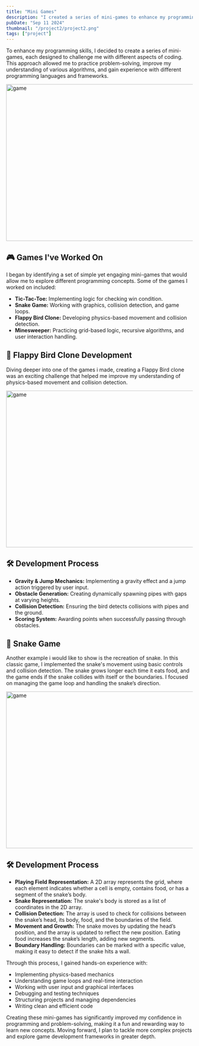 ```yaml
---
title: "Mini Games"
description: "I created a series of mini-games to enhance my programming skills, exploring different concepts like logic, physics, and UI design while gaining hands-on experience various languages and frameworks."
pubDate: "Sep 11 2024"
thumbnail: "/project2/project2.png"
tags: ["project"]
---
```


To enhance my programming skills, I decided to create a series of mini-games, each designed to challenge me with different aspects of coding. This approach allowed me to practice problem-solving, improve my understanding of various algorithms, and gain experience with different programming languages and frameworks.

<Image width="750" height="422" format="gif" src="/project2/minigame.gif" alt="game" class="w-full mb-6" />

<h2 class="card-title">
    🎮 Games I've Worked On
</h2>

I began by identifying a set of simple yet engaging mini-games that would allow me to explore different programming concepts. Some of the games I worked on included:

<ul>
  <li><strong>Tic-Tac-Toe:</strong> Implementing logic for checking win condition.</li>
  <li><strong>Snake Game:</strong> Working with graphics, collision detection, and game loops.</li>
  <li><strong>Flappy Bird Clone:</strong> Developing physics-based movement and collision detection.</li>
  <li><strong>Minesweeper:</strong> Practicing grid-based logic, recursive algorithms, and user interaction handling.</li>
</ul>

<h2 class="card-title">
    🐤 Flappy Bird Clone Development
</h2>

Diving deeper into one of the games i made, creating a Flappy Bird clone was an exciting challenge that helped me improve my understanding of physics-based movement and collision detection.

<Image width="750" height="422" format="gif" src="/project2/flappybird.gif" alt="game" class="w-full mb-6" />

<h2 class="card-title">
    🛠️ Development Process
</h2>

<ul>
  <li><strong>Gravity & Jump Mechanics:</strong> Implementing a gravity effect and a jump action triggered by user input.</li>
  <li><strong>Obstacle Generation:</strong> Creating dynamically spawning pipes with gaps at varying heights.</li>
  <li><strong>Collision Detection:</strong> Ensuring the bird detects collisions with pipes and the ground.</li>
  <li><strong>Scoring System:</strong> Awarding points when successfully passing through obstacles.</li>
</ul>

<h2 class="card-title">
    🐍 Snake Game
</h2>

Another example i would like to show is the recreation of snake. In this classic game, I implemented the snake's movement using basic controls and collision detection. The snake grows longer each time it eats food, and the game ends if the snake collides with itself or the boundaries. I focused on managing the game loop and handling the snake’s direction.

<Image width="750" height="422" format="gif" src="/project2/snake.gif" alt="game" class="w-full mb-6" />

<h2 class="card-title">
    🛠️ Development Process
</h2>

<ul>
  <li><strong>Playing Field Representation:</strong> A 2D array represents the grid, where each element indicates whether a cell is empty, contains food, or has a segment of the snake’s body.</li>
  <li><strong>Snake Representation:</strong> The snake's body is stored as a list of coordinates in the 2D array.</li>
  <li><strong>Collision Detection:</strong> The array is used to check for collisions between the snake’s head, its body, food, and the boundaries of the field.</li>
  <li><strong>Movement and Growth:</strong> The snake moves by updating the head’s position, and the array is updated to reflect the new position. Eating food increases the snake’s length, adding new segments.</li>
  <li><strong>Boundary Handling:</strong> Boundaries can be marked with a specific value, making it easy to detect if the snake hits a wall.</li>
</ul>

Through this process, I gained hands-on experience with:

<ul>
  <li>Implementing physics-based mechanics</li>
  <li>Understanding game loops and real-time interaction</li>
  <li>Working with user input and graphical interfaces</li>
  <li>Debugging and testing techniques</li>
  <li>Structuring projects and managing dependencies</li>
  <li>Writing clean and efficient code</li>
</ul>

Creating these mini-games has significantly improved my confidence in programming and problem-solving, making it a fun and rewarding way to learn new concepts. Moving forward, I plan to tackle more complex projects and explore game development frameworks in greater depth.
